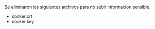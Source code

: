Se eliminaron los siguientes archivos para no subir informacion sensible.

- docker.crt
- docker.key
